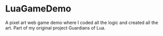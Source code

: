 # LuaGameDemo
A pixel art web game demo where I coded all the logic and created all the art. Part of my original project Guardians of Lua.

